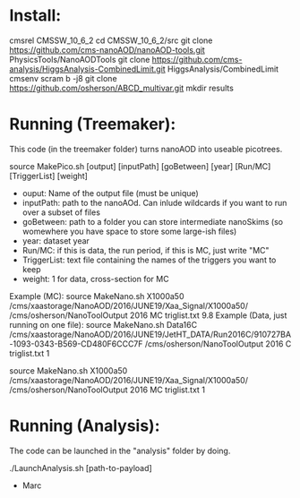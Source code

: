# Install:

cmsrel CMSSW_10_6_2
cd CMSSW_10_6_2/src
git clone https://github.com/cms-nanoAOD/nanoAOD-tools.git PhysicsTools/NanoAODTools
git clone https://github.com/cms-analysis/HiggsAnalysis-CombinedLimit.git HiggsAnalysis/CombinedLimit
cmsenv
scram b -j8
git clone https://github.com/osherson/ABCD_multivar.git
mkdir results

# Running (Treemaker):
This code (in the treemaker folder) turns nanoAOD into useable picotrees.

source MakePico.sh [output] [inputPath] [goBetween] [year] [Run/MC] [TriggerList] [weight]
- ouput: Name of the output file (must be unique)
- inputPath: path to the nanoAOd. Can inlude wildcards if you want to run over a subset of files
- goBetween: path to a folder you can store intermediate nanoSkims (so womewhere you have space to store some large-ish files)
- year: dataset year
- Run/MC: if this is data, the run period, if this is MC, just write "MC"
- TriggerList: text file containing the names of the triggers you want to keep
- weight: 1 for data, cross-section for MC

Example (MC):
source MakeNano.sh X1000a50 /cms/xaastorage/NanoAOD/2016/JUNE19/Xaa_Signal/X1000a50/ /cms/osherson/NanoToolOutput 2016 MC triglist.txt 9.8
Example (Data, just running on one file):
source MakeNano.sh Data16C /cms/xaastorage/NanoAOD/2016/JUNE19/JetHT_DATA/Run2016C/910727BA-1093-0343-B569-CD480F6CCC7F /cms/osherson/NanoToolOutput 2016 C triglist.txt 1

source MakeNano.sh X1000a50 /cms/xaastorage/NanoAOD/2016/JUNE19/Xaa_Signal/X1000a50/ /cms/osherson/NanoToolOutput 2016 MC triglist.txt 1
# Running (Analysis):

The code can be launched in the "analysis" folder by doing.

./LaunchAnalysis.sh [path-to-payload]

- Marc
